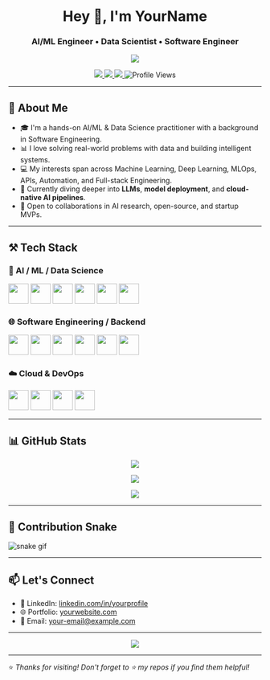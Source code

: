 <!-- Profile Header -->
<h1 align="center">Hey 👋, I'm YourName</h1>
<h3 align="center">AI/ML Engineer • Data Scientist • Software Engineer</h3>

<!-- Typing animation -->
<p align="center">
  <a href="https://github.com/your-github-username">
    <img src="https://readme-typing-svg.herokuapp.com/?lines=Machine+Learning+Engineer;Data+Scientist;Full-Stack+Developer;Pythonista+%7C+Cloud+Native&center=true&width=450&height=50">
  </a>
</p>

<!-- Social Badges -->
<p align="center">
  <a href="https://linkedin.com/in/yourprofile" target="_blank">
    <img src="https://img.shields.io/badge/LinkedIn-blue?style=for-the-badge&logo=linkedin" />
  </a>
  <a href="mailto:your-email@example.com">
    <img src="https://img.shields.io/badge/Email-D14836?style=for-the-badge&logo=gmail&logoColor=white" />
  </a>
  <a href="https://yourwebsite.com" target="_blank">
    <img src="https://img.shields.io/badge/Portfolio-000?style=for-the-badge&logo=vercel&logoColor=white" />
  </a>
  <img src="https://komarev.com/ghpvc/?username=your-github-username&style=flat-square&color=blue" alt="Profile Views" />
</p>

---

## 🧠 About Me

- 🎓 I'm a hands-on AI/ML & Data Science practitioner with a background in Software Engineering.
- 📊 I love solving real-world problems with data and building intelligent systems.
- 💻 My interests span across Machine Learning, Deep Learning, MLOps, APIs, Automation, and Full-stack Engineering.
- 🌱 Currently diving deeper into **LLMs**, **model deployment**, and **cloud-native AI pipelines**.
- 🚀 Open to collaborations in AI research, open-source, and startup MVPs.

---

## ⚒️ Tech Stack

### 🧠 AI / ML / Data Science
<p>
  <img src="https://cdn.jsdelivr.net/gh/devicons/devicon/icons/python/python-original.svg" width="40"/>
  <img src="https://cdn.jsdelivr.net/gh/devicons/devicon/icons/tensorflow/tensorflow-original.svg" width="40"/>
  <img src="https://cdn.jsdelivr.net/gh/devicons/devicon/icons/pytorch/pytorch-original.svg" width="40"/>
  <img src="https://cdn.jsdelivr.net/gh/devicons/devicon/icons/numpy/numpy-original.svg" width="40"/>
  <img src="https://cdn.jsdelivr.net/gh/devicons/devicon/icons/pandas/pandas-original.svg" width="40"/>
  <img src="https://cdn.jsdelivr.net/gh/devicons/devicon/icons/scikit-learn/scikit-learn-original.svg" width="40"/>
</p>

### 🌐 Software Engineering / Backend
<p>
  <img src="https://cdn.jsdelivr.net/gh/devicons/devicon/icons/javascript/javascript-original.svg" width="40"/>
  <img src="https://cdn.jsdelivr.net/gh/devicons/devicon/icons/typescript/typescript-original.svg" width="40"/>
  <img src="https://cdn.jsdelivr.net/gh/devicons/devicon/icons/fastapi/fastapi-original.svg" width="40"/>
  <img src="https://cdn.jsdelivr.net/gh/devicons/devicon/icons/flask/flask-original.svg" width="40"/>
  <img src="https://cdn.jsdelivr.net/gh/devicons/devicon/icons/nodejs/nodejs-original.svg" width="40"/>
  <img src="https://cdn.jsdelivr.net/gh/devicons/devicon/icons/postgresql/postgresql-original.svg" width="40"/>
</p>

### ☁️ Cloud & DevOps
<p>
  <img src="https://cdn.jsdelivr.net/gh/devicons/devicon/icons/docker/docker-original.svg" width="40"/>
  <img src="https://cdn.jsdelivr.net/gh/devicons/devicon/icons/kubernetes/kubernetes-plain.svg" width="40"/>
  <img src="https://cdn.jsdelivr.net/gh/devicons/devicon/icons/aws/aws-original.svg" width="40"/>
  <img src="https://cdn.jsdelivr.net/gh/devicons/devicon/icons/github/github-original.svg" width="40"/>
</p>

---

## 📊 GitHub Stats

<p align="center">
  <img src="https://github-readme-stats.vercel.app/api?username=your-github-username&show_icons=true&theme=tokyonight&count_private=true&include_all_commits=true" />
</p>

<p align="center">
  <img src="https://github-readme-streak-stats.herokuapp.com/?user=your-github-username&theme=tokyonight" />
</p>

<p align="center">
  <img src="https://github-readme-stats.vercel.app/api/top-langs/?username=your-github-username&layout=compact&theme=tokyonight&langs_count=8" />
</p>

---

## 🐍 Contribution Snake

![snake gif](https://github.com/your-github-username/your-github-username/blob/output/github-contribution-grid-snake.svg)

---

## 📫 Let's Connect

- 🔗 LinkedIn: [linkedin.com/in/yourprofile](https://linkedin.com/in/yourprofile)
- 🌐 Portfolio: [yourwebsite.com](https://yourwebsite.com)
- 📧 Email: [your-email@example.com](mailto:your-email@example.com)

---

<p align="center">
  <img src="https://github-profile-trophy.vercel.app/?username=your-github-username&theme=darkhub&margin-w=15&no-bg=true" />
</p>

---

⭐️ *Thanks for visiting! Don't forget to ⭐️ my repos if you find them helpful!*
